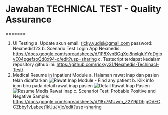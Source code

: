 # Jawaban TECHNICAL TEST - Quality Assurance
=======
1. UI Testing
   a. Update akun
        email: ricky.yudisi@gmail.com
        password: Nexmedis123
   b. Scenario Test Login App Nexmedis: https://docs.google.com/spreadsheets/d/1P8XvnBGqXei8nxlqluYYqDgibvE04pgefzoQd8x94-o/edit?usp=sharing
   c. Testscript terdapat kedalam repository github ini: https://github.com/rickyy31/Nexmedis-Techinacl-Test/
2. Medical Resume in Inpatient Module
   a. Halaman rawat inap dan pasien telah didaftarkan
![Rawat Inap Module - Find any patient](https://github.com/user-attachments/assets/842c9d19-8544-43c8-8c92-111b5b478784)
   b. Klik info icon biru pada detail rawat inap pasien
   ![Detail Rawat Inap Pasien](https://github.com/user-attachments/assets/2d7eb879-1230-4735-b5b2-065897989f2b)
![Resume Medis Rawat Inap](https://github.com/user-attachments/assets/f5c14caa-77cb-4323-87a2-f9c1bf0ab0cb)
   c. Scenariot Test: Probable Positive and Negative Sample: https://docs.google.com/spreadsheets/d/18x7MUwm_Z2Y9jfDhjgOVECCZbby1vLabeet1kUuJVjc/edit?usp=sharing
